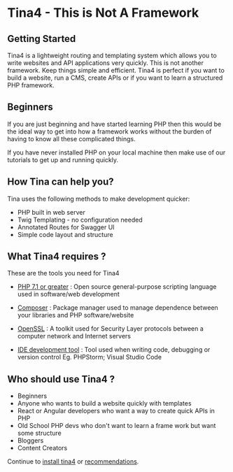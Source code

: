 <!--
// Tina4 : This Is Not A Framework
// Created with : PHPStorm
// User : andrevanzuydam
// Copyright (C)
// Contact : andrevanzuydam@gmail.com
-->
# Tina4 - This is Not A Framework
## Getting Started

Tina4 is a lightweight routing and templating system which allows you to write websites and API applications very quickly.
This is not another framework. Keep things simple and efficient. Tina4 is perfect if you want to build a website, run a CMS, create APIs or if you want to learn a structured PHP framework.

## Beginners

If you are just beginning and have started learning PHP then this would be the ideal way to get into how a framework works
without the burden of having to know all these complicated things.

If you have never installed PHP on your local machine then make use of our tutorials to get up and running quickly.


## How Tina can help you?

Tina uses the following methods to make development quicker:

* PHP built in web server
* Twig Templating - no configuration needed
* Annotated Routes for Swagger UI
* Simple code layout and structure

## What Tina4 requires ?

These are the tools you need for Tina4

* [PHP 7.1 or greater](installation/install-php.md) : Open source general-purpose scripting language used in software/web development

* [Composer](installation/install-composer.md) : Package manager used to manage dependence between your libraries and PHP software/website 

* [OpenSSL](installation/install-openssl.md) : A toolkit used for Security Layer protocols between a computer network and Internet servers

* [IDE development tool](installation/install-ide.md) : Tool used when writing code, debugging or version control Eg. PHPStorm; Visual Studio Code

## Who should use Tina4 ?

* Beginners
* Anyone who wants to build a website quickly with templates
* React or Angular developers who want a way to create quick APIs in PHP
* Old School PHP devs who don't want to learn a frame work but want some structure
* Bloggers
* Content Creators

Continue to [install tina4](installation/install-tina4.md) or [recommendations](recommendations.md).